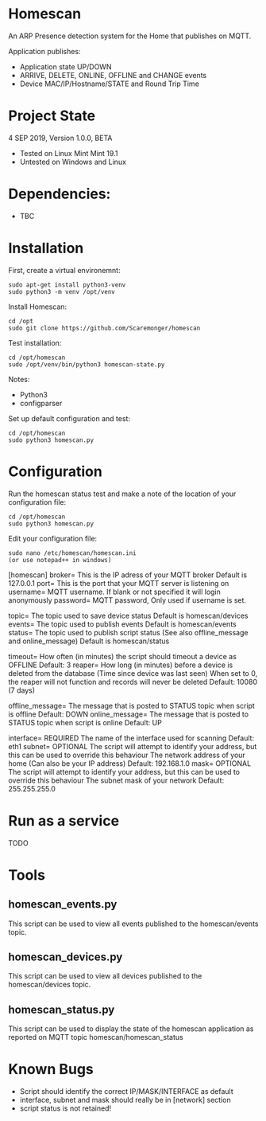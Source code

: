 # Homescan
An ARP Presence detection system for the Home that publishes on MQTT.

Application publishes:
* Application state UP/DOWN
* ARRIVE, DELETE, ONLINE, OFFLINE and CHANGE events
* Device MAC/IP/Hostname/STATE and Round Trip Time

# Project State
4 SEP 2019, Version 1.0.0, BETA
- Tested on Linux Mint Mint 19.1
- Untested on Windows and Linux


# Dependencies:
* TBC

# Installation

First, create a virtual environemnt:

    sudo apt-get install python3-venv
    sudo python3 -m venv /opt/venv

Install Homescan:

    cd /opt
    sudo git clone https://github.com/Scaremonger/homescan

    
Test installation:

    cd /opt/homescan
    sudo /opt/venv/bin/python3 homescan-state.py

Notes:
* Python3
* configparser

Set up default configuration and test:

    cd /opt/homescan
    sudo python3 homescan.py

# Configuration
Run the homescan status test and make a note of the location of your configuration file:

    cd /opt/homescan
    sudo python3 homescan.py

Edit your configuration file:

    sudo nano /etc/homescan/homescan.ini
    (or use notepad++ in windows)
    
[homescan]
broker=
    This is the IP adress of your MQTT broker
    Default is 127.0.0.1
port=
    This is the port that your MQTT server is listening on
username=
    MQTT username. If blank or not specified it will login anonymously
password=
    MQTT password, Only used if username is set.

topic=
    The topic used to save device status
    Default is homescan/devices
events=
    The topic used to publish events
    Default is homescan/events
status=
    The topic used to publish script status
    (See also offline_message and online_message)
    Default is homescan/status

timeout=
    How often (in minutes) the script should timeout a device as OFFLINE
    Default: 3
reaper=
    How long (in minutes) before a device is deleted from the database
    (Time since device was last seen)
    When set to 0, the reaper will not function and records will never be deleted
    Default: 10080 (7 days)

offline_message=
    The message that is posted to STATUS topic when script is offline
    Default: DOWN
online_message=
    The message that is posted to STATUS topic when script is online
    Default: UP

interface=
    REQUIRED
    The name of the interface used for scanning
    Default: eth1
subnet=
    OPTIONAL
    The script will attempt to identify your address, but this can be used to override this behaviour
    The network address of your home (Can also be your IP address)
    Default: 192.168.1.0
mask=
    OPTIONAL
    The script will attempt to identify your address, but this can be used to override this behaviour
    The subnet mask of your network
    Default: 255.255.255.0
    
# Run as a service
TODO

# Tools

## homescan_events.py
This script can be used to view all events published to the homescan/events topic.

## homescan_devices.py
This script can be used to view all devices published to the homescan/devices topic.

## homescan_status.py
This script can be used to display the state of the homescan application as reported on MQTT topic homescan/homescan_status

# Known Bugs
- Script should identify the correct IP/MASK/INTERFACE as default
- interface, subnet and mask should really be in [network] section
- script status is not retained!

